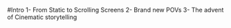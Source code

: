 #Intro
	1- From Static to Scrolling Screens
	2- Brand new POVs
    3- The advent of Cinematic storytelling